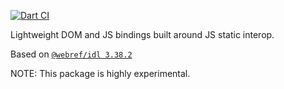 [![Dart CI](https://github.com/dart-lang/web/actions/workflows/test-package.yml/badge.svg)](https://github.com/dart-lang/web/actions/workflows/test-package.yml)

Lightweight DOM and JS bindings built around JS static interop.

<!-- START updated by /tool/update_bindings.dart. Do not modify by hand -->
Based on [`@webref/idl 3.38.2`](https://www.npmjs.com/package/@webref/idl/v/3.38.2)
<!-- END updated by /tool/update_bindings.dart. Do not modify by hand -->

NOTE: This package is highly experimental.

